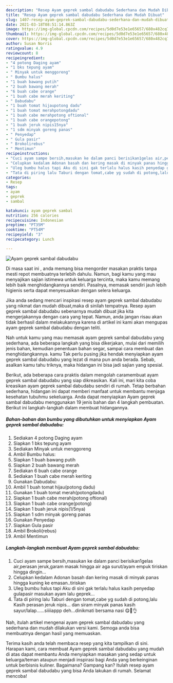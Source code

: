```yaml
---
description: "Resep Ayam geprek sambal dabudabu Sederhana dan Mudah Dibuat"
title: "Resep Ayam geprek sambal dabudabu Sederhana dan Mudah Dibuat"
slug: 1407-resep-ayam-geprek-sambal-dabudabu-sederhana-dan-mudah-dibuat
date: 2021-03-18T08:51:14.863Z
image: https://img-global.cpcdn.com/recipes/5d0d7e53e1e65657/680x482cq70/ayam-geprek-sambal-dabudabu-foto-resep-utama.jpg
thumbnail: https://img-global.cpcdn.com/recipes/5d0d7e53e1e65657/680x482cq70/ayam-geprek-sambal-dabudabu-foto-resep-utama.jpg
cover: https://img-global.cpcdn.com/recipes/5d0d7e53e1e65657/680x482cq70/ayam-geprek-sambal-dabudabu-foto-resep-utama.jpg
author: Susan Norris
ratingvalue: 4.9
reviewcount: 8
recipeingredient:
- "4 potong Daging ayam"
- "1 bks tepung ayam"
- " Minyak untuk menggoreng"
- " Bumbu halus"
- "1 buah bawang putih"
- "2 buah bawang merah"
- "6 buah cabe orange"
- "1 buah cabe merah keriting"
- " Dabudabu"
- "1 buah tomat hijaupotong dadu"
- "1 buah tomat merahpotongdadu"
- "1 buah cabe merahpotong oftional"
- "1 buah cabe orangepotong"
- "1 buah jeruk nipis15nya"
- "1 sdm minyak goreng panas"
- " Penyedap"
- " Gula pasir"
- " Brokolirebus"
- " Mentimun"
recipeinstructions:
- "Cuci ayam sampe bersih,masukan ke dalam panci berisikan1gelas air,perasan jeruk,garam masak hingga air aga surut/ayam empuk tiriskan hingga dingin..."
- "Celupkan kedalam Adonan basah dan kering masak di minyak panas hingga kuning ke emasan..tiriskan"
- "Uleg bumbu halus tapi Aku di sini gak terlalu halus kasih penyedap gulapasir masukan ayam lalu geprek..."
- "Tata di piring lalu Taburi dengan tomat,cabe yg sudah di potong,lalu Kasih perasan jeruk nipis... dan siram minyak panas kasih sayur/lalap......siiiiappp deh...dinikmati bersama nasi 😋🙏👌"
categories:
- Resep
tags:
- ayam
- geprek
- sambal

katakunci: ayam geprek sambal 
nutrition: 256 calories
recipecuisine: Indonesian
preptime: "PT35M"
cooktime: "PT54M"
recipeyield: "3"
recipecategory: Lunch

---
```



![Ayam geprek sambal dabudabu](https://img-global.cpcdn.com/recipes/5d0d7e53e1e65657/680x482cq70/ayam-geprek-sambal-dabudabu-foto-resep-utama.jpg)

Di masa  saat ini , anda memang bisa mengorder masakan praktis tanpa mesti repot membuatnya terlebih dahulu. Namun, bagi kamu yang mau menyajikan sajian istimewa untuk keluarga tercinta, maka kamu memang lebih baik menghidangkannya sendiri. Pasalnya, memasak sendiri jauh lebih higienis serta dapat menyesuaikan dengan selera keluarga.

Jika anda sedang mencari inspirasi resep ayam geprek sambal dabudabu yang nikmat dan mudah dibuat,maka di sinilah tempatnya. Resep ayam geprek sambal dabudabu  sebenarnya mudah dibuat jika kita mengerjakannya dengan cara yang tepat. Namun, anda jangan risau akan tidak berhasil dalam melakukannya 
karena di artikel ini kami akan mengupas ayam geprek sambal dabudabu dengan teliti.  



Nah untuk kamu yang mau memasak ayam geprek sambal dabudabu yang sederhana, ada beberapa langkah yang bisa dikerjakan, mulai dari memilih jenis bahan, kemudian penentuan bahan segar, sampai cara membuat dan menghidangkannya. kamu Tak perlu pusing jika hendak menyiapkan ayam geprek sambal dabudabu yang lezat di mana pun anda berada. Sebab, asalkan kamu  tahu triknya, maka hidangan ini bisa jadi sajian yang spesial.

Berikut, ada beberapa cara praktis  dalam mengolah caramembuat ayam geprek sambal dabudabu yang siap dikreasikan. Kali ini, mari kita coba kreasikan ayam geprek sambal dabudabu sendiri di rumah. Tetap berbahan sederhana, hidangan ini dapat memberi manfaat untuk membantu menjaga kesehatan tubuhmu sekeluarga. Anda dapat menyiapkan Ayam geprek sambal dabudabu menggunakan 19 jenis bahan dan 4 langkah pembuatan. Berikut ini langkah-langkah dalam membuat hidangannya.

<!--inarticleads1-->

##### Bahan-bahan dan bumbu yang dibutuhkan untuk menyiapkan Ayam geprek sambal dabudabu:

1. Sediakan 4 potong Daging ayam
1. Siapkan 1 bks tepung ayam
1. Sediakan  Minyak untuk menggoreng
1. Ambil  Bumbu halus:
1. Siapkan 1 buah bawang putih
1. Siapkan 2 buah bawang merah
1. Sediakan 6 buah cabe orange
1. Sediakan 1 buah cabe merah keriting
1. Gunakan  Dabudabu:
1. Ambil 1 buah tomat hijau(potong dadu)
1. Gunakan 1 buah tomat merah(potongdadu)
1. Siapkan 1 buah cabe merah(potong oftional)
1. Siapkan 1 buah cabe orange(potong)
1. Siapkan 1 buah jeruk nipis(1/5nya)
1. Siapkan 1 sdm minyak goreng panas
1. Gunakan  Penyedap
1. Siapkan  Gula pasir
1. Ambil  Brokoli(rebus)
1. Ambil  Mentimun




<!--inarticleads2-->

##### Langkah-langkah membuat Ayam geprek sambal dabudabu:

1. Cuci ayam sampe bersih,masukan ke dalam panci berisikan1gelas air,perasan jeruk,garam masak hingga air aga surut/ayam empuk tiriskan hingga dingin...
1. Celupkan kedalam Adonan basah dan kering masak di minyak panas hingga kuning ke emasan..tiriskan
1. Uleg bumbu halus tapi Aku di sini gak terlalu halus kasih penyedap gulapasir masukan ayam lalu geprek...
1. Tata di piring lalu Taburi dengan tomat,cabe yg sudah di potong,lalu Kasih perasan jeruk nipis... dan siram minyak panas kasih sayur/lalap......siiiiappp deh...dinikmati bersama nasi 😋🙏👌




Nah, itulah artikel mengenai  ayam geprek sambal dabudabu  yang sederhana dan mudah dilakukan versi kami. Semoga anda bisa membuatnya dengan hasil yang memuaskan. 

Terima kasih anda telah membaca resep yang kita tampilkan di sini. Harapan kami, cara membuat  Ayam geprek sambal dabudabu yang mudah di atas dapat membantu Anda menyiapkan masakan yang sedap untuk keluarga/teman ataupun menjadi inspirasi bagi Anda yang berkeinginan untuk berbisnis kuliner. Bagaimana? Gampang kan? Itulah resep ayam geprek sambal dabudabu yang bisa Anda lakukan di rumah. Selamat mencoba!

